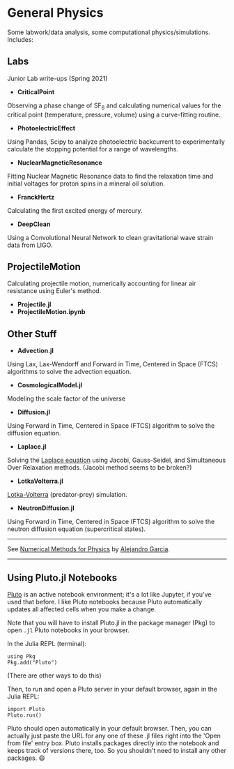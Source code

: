 # General Physics

Some labwork/data analysis, some computational physics/simulations. Includes:

## Labs

Junior Lab write-ups (Spring 2021)

- **CriticalPoint**

Observing a phase change of SF<sub>6</sub> and calculating numerical values for the critical point (temperature, pressure, volume) using a curve-fitting routine.

- **PhotoelectricEffect**

Using Pandas, Scipy to analyze photoelectric backcurrent to experimentally calculate the stopping potential for a range of wavelengths.

- **NuclearMagneticResonance**

Fitting Nuclear Magnetic Resonance data to find the relaxation time and initial voltages for proton spins in a mineral oil solution.

- **FranckHertz**

Calculating the first excited energy of mercury.

- **DeepClean**

Using a Convolutional Neural Network to clean gravitational wave strain data from LIGO.

## ProjectileMotion

Calculating projectile motion, numerically accounting for linear air resistance using Euler's method.

- **Projectile.jl**
- **ProjectileMotion.ipynb**

## Other Stuff

- **Advection.jl**

Using Lax, Lax-Wendorff and Forward in Time, Centered in Space (FTCS) algorithms to solve the advection equation.

- **CosmologicalModel.jl**

Modeling the scale factor of the universe

- **Diffusion.jl**

Using Forward in Time, Centered in Space (FTCS) algorithm to solve the diffusion equation.

- **Laplace.jl**

Solving the [Laplace equation](https://tutorial.math.lamar.edu/Classes/DE/LaplacesEqn.aspx) using Jacobi, Gauss-Seidel, and Simultaneous Over Relaxation methods. (Jacobi method seems to be broken?)

- **LotkaVolterra.jl**

[Lotka-Volterra](https://en.wikipedia.org/wiki/Lotka%E2%80%93Volterra_equations) (predator-prey) simulation.

- **NeutronDiffusion.jl**

Using Forward in Time, Centered in Space (FTCS) algorithm to solve the neutron diffusion equation (supercritical states).

<hr>
See <a href="https://github.com/AlejGarcia/NM4P">Numerical Methods for Physics</a> by <a href="http://www.algarcia.org/nummeth/Programs2E.html">Alejandro Garcia</a>.
<hr>

## Using Pluto.jl Notebooks
[Pluto](https://www.juliapackages.com/p/pluto) is an active notebook environment; it's a lot like Jupyter, if you've used that before. I like Pluto notebooks 
because Pluto automatically updates all affected cells when you make a change.

Note that you will have to install Pluto.jl in the package manager (Pkg) to open `.jl` Pluto notebooks in your browser.

In the Julia REPL (terminal):

<code>using Pkg</code><br>
<code>Pkg.add("Pluto")</code>

(There are other ways to do this)

Then, to run and open a Pluto server in your default browser, again in the Julia REPL:

<code>import Pluto</code><br>
<code>Pluto.run()</code>

Pluto should open automatically in your default browser. Then, you can actually just paste the URL for any one of these .jl files right into the 'Open from file' entry box. 
Pluto installs packages directly into the notebook and keeps track of versions there, too. So you shouldn't need to install any other packages. 😄
